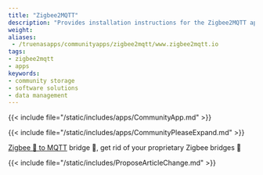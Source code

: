 ```yaml
---
title: "Zigbee2MQTT"
description: "Provides installation instructions for the Zigbee2MQTT application in TrueNAS."
weight: 
aliases:
 - /truenasapps/communityapps/zigbee2mqtt/www.zigbee2mqtt.io 
tags:
- zigbee2mqtt
- apps
keywords:
- community storage
- software solutions
- data management
---
```


{{< include file="/static/includes/apps/CommunityApp.md" >}}

{{< include file="/static/includes/apps/CommunityPleaseExpand.md" >}}

<a href="https://www.zigbee2mqtt.io">Zigbee 🐝 to MQTT</a> bridge 🌉, get rid of your proprietary Zigbee bridges 🔨

{{< include file="/static/includes/ProposeArticleChange.md" >}}
